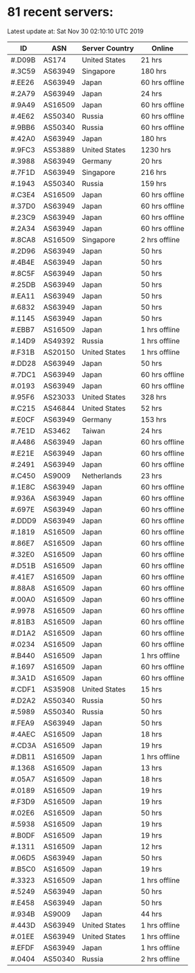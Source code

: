 # 81 recent servers:

Latest update at: Sat Nov 30 02:10:10 UTC 2019

| ID | ASN | Server Country | Online |
| -- | --- | -------------- | ------ |
| #.D09B | AS174 | United States | 21 hrs |
| #.3C59 | AS63949 | Singapore | 180 hrs |
| #.EE26 | AS63949 | Japan | 60 hrs offline |
| #.2A79 | AS63949 | Japan | 24 hrs |
| #.9A49 | AS16509 | Japan | 60 hrs offline |
| #.4E62 | AS50340 | Russia | 60 hrs offline |
| #.9BB6 | AS50340 | Russia | 60 hrs offline |
| #.42A0 | AS63949 | Japan | 180 hrs |
| #.9FC3 | AS53889 | United States | 1230 hrs |
| #.3988 | AS63949 | Germany | 20 hrs |
| #.7F1D | AS63949 | Singapore | 216 hrs |
| #.1943 | AS50340 | Russia | 159 hrs |
| #.C3E4 | AS16509 | Japan | 60 hrs offline |
| #.37D0 | AS63949 | Japan | 60 hrs offline |
| #.23C9 | AS63949 | Japan | 60 hrs offline |
| #.2A34 | AS63949 | Japan | 60 hrs offline |
| #.8CA8 | AS16509 | Singapore | 2 hrs offline |
| #.2D96 | AS63949 | Japan | 50 hrs |
| #.4B4E | AS63949 | Japan | 50 hrs |
| #.8C5F | AS63949 | Japan | 50 hrs |
| #.25DB | AS63949 | Japan | 50 hrs |
| #.EA11 | AS63949 | Japan | 50 hrs |
| #.6832 | AS63949 | Japan | 50 hrs |
| #.1145 | AS63949 | Japan | 50 hrs |
| #.EBB7 | AS16509 | Japan | 1 hrs offline |
| #.14D9 | AS49392 | Russia | 1 hrs offline |
| #.F31B | AS20150 | United States | 1 hrs offline |
| #.DD28 | AS63949 | Japan | 50 hrs |
| #.7DC1 | AS63949 | Japan | 60 hrs offline |
| #.0193 | AS63949 | Japan | 60 hrs offline |
| #.95F6 | AS23033 | United States | 328 hrs |
| #.C215 | AS46844 | United States | 52 hrs |
| #.E0CF | AS63949 | Germany | 153 hrs |
| #.7E1D | AS3462 | Taiwan | 24 hrs |
| #.A486 | AS63949 | Japan | 60 hrs offline |
| #.E21E | AS63949 | Japan | 60 hrs offline |
| #.2491 | AS63949 | Japan | 60 hrs offline |
| #.C450 | AS9009 | Netherlands | 23 hrs |
| #.1E8C | AS63949 | Japan | 60 hrs offline |
| #.936A | AS63949 | Japan | 60 hrs offline |
| #.697E | AS63949 | Japan | 60 hrs offline |
| #.DDD9 | AS63949 | Japan | 60 hrs offline |
| #.1819 | AS16509 | Japan | 60 hrs offline |
| #.86E7 | AS16509 | Japan | 60 hrs offline |
| #.32E0 | AS16509 | Japan | 60 hrs offline |
| #.D51B | AS16509 | Japan | 60 hrs offline |
| #.41E7 | AS16509 | Japan | 60 hrs offline |
| #.88A8 | AS16509 | Japan | 60 hrs offline |
| #.00A0 | AS16509 | Japan | 60 hrs offline |
| #.9978 | AS16509 | Japan | 60 hrs offline |
| #.81B3 | AS16509 | Japan | 60 hrs offline |
| #.D1A2 | AS16509 | Japan | 60 hrs offline |
| #.0234 | AS16509 | Japan | 60 hrs offline |
| #.B440 | AS16509 | Japan | 1 hrs offline |
| #.1697 | AS16509 | Japan | 60 hrs offline |
| #.3A1D | AS16509 | Japan | 60 hrs offline |
| #.CDF1 | AS35908 | United States | 15 hrs |
| #.D2A2 | AS50340 | Russia | 50 hrs |
| #.5989 | AS50340 | Russia | 50 hrs |
| #.FEA9 | AS63949 | Japan | 50 hrs |
| #.4AEC | AS16509 | Japan | 18 hrs |
| #.CD3A | AS16509 | Japan | 19 hrs |
| #.DB11 | AS16509 | Japan | 1 hrs offline |
| #.1368 | AS16509 | Japan | 13 hrs |
| #.05A7 | AS16509 | Japan | 18 hrs |
| #.0189 | AS16509 | Japan | 19 hrs |
| #.F3D9 | AS16509 | Japan | 19 hrs |
| #.02E6 | AS16509 | Japan | 50 hrs |
| #.5938 | AS16509 | Japan | 19 hrs |
| #.B0DF | AS16509 | Japan | 19 hrs |
| #.1311 | AS16509 | Japan | 12 hrs |
| #.06D5 | AS63949 | Japan | 50 hrs |
| #.B5C0 | AS16509 | Japan | 19 hrs |
| #.3323 | AS16509 | Japan | 1 hrs offline |
| #.5249 | AS63949 | Japan | 50 hrs |
| #.E458 | AS63949 | Japan | 50 hrs |
| #.934B | AS9009 | Japan | 44 hrs |
| #.443D | AS63949 | United States | 1 hrs offline |
| #.01EE | AS63949 | United States | 1 hrs offline |
| #.EFDF | AS63949 | Japan | 1 hrs offline |
| #.0404 | AS50340 | Russia | 2 hrs offline |


